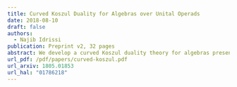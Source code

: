 ```yaml
---
title: Curved Koszul Duality for Algebras over Unital Operads
date: 2018-08-10
draft: false
authors:
  - Najib Idrissi
publication: Preprint v2, 32 pages
abstract: We develop a curved Koszul duality theory for algebras presented by quadratic-linear-constant relations over binary unital operads. As an application, we study Poisson $n$-algebras given by polynomial functions on a standard shifted symplectic space. We compute explicit resolutions of these algebras using curved Koszul duality. We use these resolutions to compute derived enveloping algebras and factorization homology on parallelized simply connected closed manifolds of these Poisson $n$-algebras.
url_pdf: /pdf/papers/curved-koszul.pdf
url_arxiv: 1805.01853
url_hal: "01786218"
---
```

